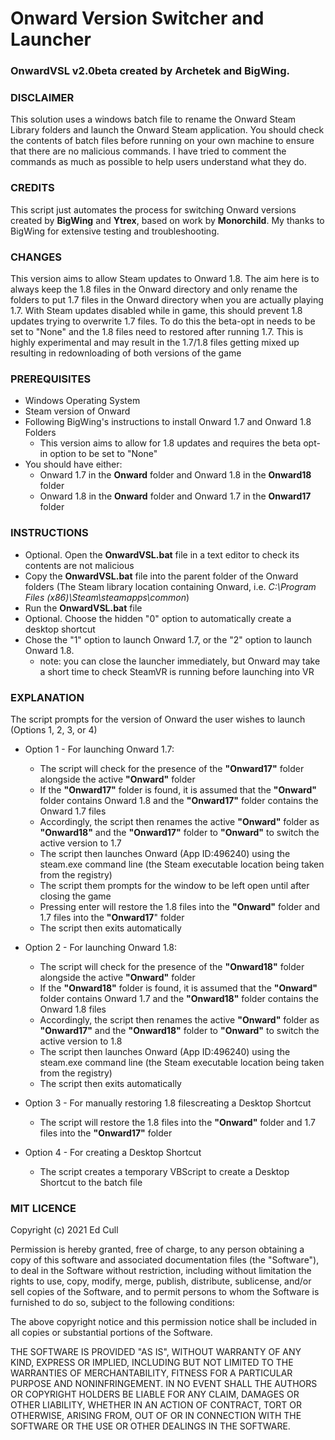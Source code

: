 # Onward Version Switcher and Launcher
### OnwardVSL v2.0beta created by Archetek and BigWing.

### DISCLAIMER
This solution uses a windows batch file to rename the Onward Steam Library folders and launch the Onward Steam application. You should check the contents of batch files before running on your own machine to ensure that there are no malicious commands. I have tried to comment the commands as much as possible to help users understand what they do.

### CREDITS
This script just automates the process for switching Onward versions created by **BigWing** and **Ytrex**, based on work by **Monorchild**. My thanks to BigWing for extensive testing and troubleshooting.

### CHANGES
This version aims to allow Steam updates to Onward 1.8. The aim here is to always keep the 1.8 files in the Onward directory and only rename the folders to put 1.7 files in the Onward directory when you are actually playing 1.7. With Steam updates disabled while in game, this should prevent 1.8 updates trying to overwrite 1.7 files. To do this the beta-opt in needs to be set to "None" and the 1.8 files need to restored after running 1.7. This is highly experimental and may result in the 1.7/1.8 files getting mixed up resulting in redownloading of both versions of the game

### PREREQUISITES

- Windows Operating System
- Steam version of Onward
- Following BigWing's instructions to install Onward 1.7 and Onward 1.8 Folders
  - This version aims to allow for 1.8 updates and requires the beta opt-in option to be set to "None"
- You should have either:
  - Onward 1.7 in the **Onward** folder and Onward 1.8 in the **Onward18** folder
  - Onward 1.8 in the **Onward** folder and Onward 1.7 in the **Onward17** folder

### INSTRUCTIONS

- Optional. Open the **OnwardVSL.bat** file in a text editor to check its contents are not malicious
- Copy the **OnwardVSL.bat** file into the parent folder of the Onward folders (The Steam library location containing Onward, i.e. *C:\Program Files (x86)\Steam\steamapps\common*)
- Run the **OnwardVSL.bat** file
- Optional. Choose the hidden "0" option to automatically create a desktop shortcut
- Chose the "1" option to launch Onward 1.7, or the "2" option to launch Onward 1.8.
  - note: you can close the launcher immediately, but Onward may take a short time to check SteamVR is running before launching into VR
 

### EXPLANATION

The script prompts for the version of Onward the user wishes to launch (Options 1, 2, 3, or 4)

- Option 1 - For launching Onward 1.7:
  - The script will check for the presence of the **"Onward17"** folder alongside the active **"Onward"** folder
  - If the **"Onward17"** folder is found, it is assumed that the **"Onward"** folder contains Onward 1.8 and the **"Onward17"** folder contains the Onward 1.7 files
  - Accordingly, the script then renames the active **"Onward"** folder as **"Onward18"** and the **"Onward17"** folder to **"Onward"** to switch the active version to 1.7
  - The script then launches Onward (App ID:496240) using the steam.exe command line (the Steam executable location being taken from the registry)
  - The script them prompts for the window to be left open until after closing the game
  - Pressing enter will restore the 1.8 files into the **"Onward"** folder and 1.7 files into the **"Onward17**" folder 
  - The script then exits automatically
  
- Option 2 - For launching Onward 1.8:
  - The script will check for the presence of the **"Onward18"** folder alongside the active **"Onward"** folder
  - If the **"Onward18"** folder is found, it is assumed that the **"Onward"** folder contains Onward 1.7 and the **"Onward18"** folder contains the Onward 1.8 files
  - Accordingly, the script then renames the active **"Onward"** folder as **"Onward17"** and the **"Onward18"** folder to **"Onward"** to switch the active version to 1.8
  - The script then launches Onward (App ID:496240) using the steam.exe command line (the Steam executable location being taken from the registry)
  - The script then exits automatically

- Option 3 - For manually restoring 1.8 filescreating a Desktop Shortcut
  - The script will restore the 1.8 files into the **"Onward"** folder and 1.7 files into the **"Onward17"** folder 
  
- Option 4 - For creating a Desktop Shortcut
  - The script creates a temporary VBScript to create a Desktop Shortcut to the batch file
	
### MIT LICENCE

Copyright (c) 2021 Ed Cull

Permission is hereby granted, free of charge, to any person obtaining a copy
of this software and associated documentation files (the "Software"), to deal
in the Software without restriction, including without limitation the rights
to use, copy, modify, merge, publish, distribute, sublicense, and/or sell
copies of the Software, and to permit persons to whom the Software is
furnished to do so, subject to the following conditions:

The above copyright notice and this permission notice shall be included in all
copies or substantial portions of the Software.

THE SOFTWARE IS PROVIDED "AS IS", WITHOUT WARRANTY OF ANY KIND, EXPRESS OR
IMPLIED, INCLUDING BUT NOT LIMITED TO THE WARRANTIES OF MERCHANTABILITY,
FITNESS FOR A PARTICULAR PURPOSE AND NONINFRINGEMENT. IN NO EVENT SHALL THE
AUTHORS OR COPYRIGHT HOLDERS BE LIABLE FOR ANY CLAIM, DAMAGES OR OTHER
LIABILITY, WHETHER IN AN ACTION OF CONTRACT, TORT OR OTHERWISE, ARISING FROM,
OUT OF OR IN CONNECTION WITH THE SOFTWARE OR THE USE OR OTHER DEALINGS IN THE
SOFTWARE.
